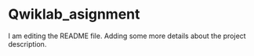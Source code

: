 # Qwiklab_asignment

I am editing the README file. Adding some more details about the project description.

